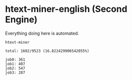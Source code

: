 # htext-miner-english (Second Engine)

Everything doing here is automated.

```
htext-miner

total: 1602/9523 (16.822429906542055%)

job0: 361
job1: 407
job2: 547
job3: 287
```